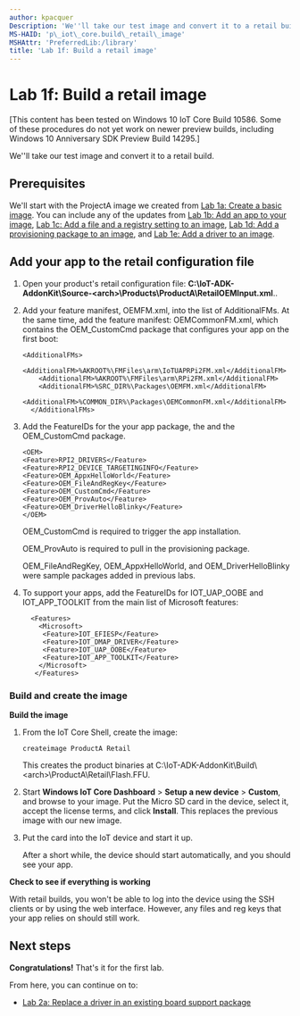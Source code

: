 ```yaml
---
author: kpacquer
Description: 'We''ll take our test image and convert it to a retail build.'
MS-HAID: 'p\_iot\_core.build\_retail\_image'
MSHAttr: 'PreferredLib:/library'
title: 'Lab 1f: Build a retail image'
---
```


# Lab 1f: Build a retail image


\[This content has been tested on Windows 10 IoT Core Build 10586. Some of these procedures do not yet work on newer preview builds, including Windows 10 Anniversary SDK Preview Build 14295.\]

We''ll take our test image and convert it to a retail build. 

## <span id="Prerequisites"></span><span id="prerequisites"></span><span id="PREREQUISITES"></span>Prerequisites


We'll start with the ProjectA image we created from [Lab 1a: Create a basic image](create-a-basic-image.md).
You can include any of the updates from [Lab 1b: Add an app to your image](deploy-your-app-with-a-standard-board.md), [Lab 1c:  Add a file and a registry setting to an image](add-a-registry-setting-to-an-image.md), [Lab 1d: Add a provisioning package to an image](add-a-provisioning-package-to-an-image.md), and [Lab 1e: Add a driver to an image](add-a-driver-to-an-image.md).

## <span id="Add_your_app_to_the_retail_configuration_file"></span><span id="add_your_app_to_the_retail_configuration_file"></span><span id="ADD_YOUR_APP_TO_THE_RETAIL_CONFIGURATION_FILE"></span>Add your app to the retail configuration file


1.  Open your product's retail configuration file: **C:\\IoT-ADK-AddonKit\\Source-&lt;arch&gt;\\Products\\ProductA\\RetailOEMInput.xml**..

2.  Add your feature manifest, OEMFM.xml, into the list of AdditionalFMs. At the same time, add the feature manifest: OEMCommonFM.xml, which contains the OEM\_CustomCmd package that configures your app on the first boot:

    ``` syntax
    <AdditionalFMs>
        <AdditionalFM>%AKROOT%\FMFiles\arm\IoTUAPRPi2FM.xml</AdditionalFM>
        <AdditionalFM>%AKROOT%\FMFiles\arm\RPi2FM.xml</AdditionalFM>
        <AdditionalFM>%SRC_DIR%\Packages\OEMFM.xml</AdditionalFM>
        <AdditionalFM>%COMMON_DIR%\Packages\OEMCommonFM.xml</AdditionalFM>
      </AdditionalFMs>
    ```

3.  Add the FeatureIDs for the your app package, the  and the OEM\_CustomCmd package.

    ``` syntax
    <OEM> 
    <Feature>RPI2_DRIVERS</Feature> 
    <Feature>RPI2_DEVICE_TARGETINGINFO</Feature> 
    <Feature>OEM_AppxHelloWorld</Feature> 
    <Feature>OEM_FileAndRegKey</Feature> 
    <Feature>OEM_CustomCmd</Feature> 
    <Feature>OEM_ProvAuto</Feature>
	<Feature>OEM_DriverHelloBlinky</Feature> 
    </OEM>
    ```
    
    OEM_CustomCmd is required to trigger the app installation.
    
    OEM_ProvAuto is required to pull in the provisioning package.
	
	OEM_FileAndRegKey, OEM_AppxHelloWorld, and OEM_DriverHelloBlinky were sample packages added in previous labs.

4.  To support your apps, add the FeatureIDs for IOT_UAP_OOBE and IOT_APP_TOOLKIT from the main list of Microsoft features:

    ```
      <Features>
        <Microsoft> 
         <Feature>IOT_EFIESP</Feature> 
         <Feature>IOT_DMAP_DRIVER</Feature> 
         <Feature>IOT_UAP_OOBE</Feature> 
         <Feature>IOT_APP_TOOLKIT</Feature> 
        </Microsoft>
       </Features>
    ```

### <span id="Build_and_create_the_image"></span><span id="build_and_create_the_image"></span><span id="BUILD_AND_CREATE_THE_IMAGE"></span>Build and create the image

**Build the image**

1.  From the IoT Core Shell, create the image:

    ``` syntax
    createimage ProductA Retail
    ```

    This creates the product binaries at C:\\IoT-ADK-AddonKit\\Build\\&lt;arch&gt;\\ProductA\\Retail\\Flash.FFU.

2.  Start **Windows IoT Core Dashboard** &gt; **Setup a new device** &gt; **Custom**, and browse to your image. Put the Micro SD card in the device, select it, accept the license terms, and click **Install**. This replaces the previous image with our new image.
3.  Put the card into the IoT device and start it up.

    After a short while, the device should start automatically, and you should see your app.

**Check to see if everything is working**

With retail builds, you won't be able to log into the device using the SSH clients or by using the web interface. However, any files and reg keys that your app relies on should still work.




## <span id="Next_steps"></span><span id="next_steps"></span><span id="NEXT_STEPS"></span>Next steps
**Congratulations!**
That's it for the first lab. 

From here, you can continue on to:
-  [Lab 2a: Replace a driver in an existing board support package](replace-a-driver-in-an-existing-bsp.md)



 